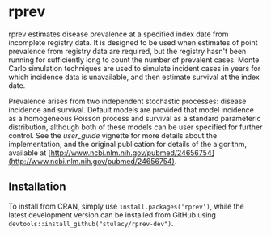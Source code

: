 # rprev

rprev estimates disease prevalence at a specified index date from incomplete registry data.
It is designed to be used when estimates of point prevalence from registry data are required, but the registry hasn't been running for sufficiently long to count the number of prevalent cases.
Monte Carlo simulation techniques are used to simulate incident cases in years for which incidence data is unavailable, and then estimate survival at the index date.

Prevalence arises from two independent stochastic processes: disease incidence and survival.
Default models are provided that model incidence as a homogeneous Poisson process and survival as a standard parameteric distribution, although both of these models can be user specified for further control.
See the *user_guide* vignette for more details about the implementation, and the original publication for details of the algorithm, available at [http://www.ncbi.nlm.nih.gov/pubmed/24656754](http://www.ncbi.nlm.nih.gov/pubmed/24656754).

## Installation

To install from CRAN, simply use `install.packages('rprev')`, while the latest development version can be installed from GitHub using `devtools::install_github("stulacy/rprev-dev")`.
